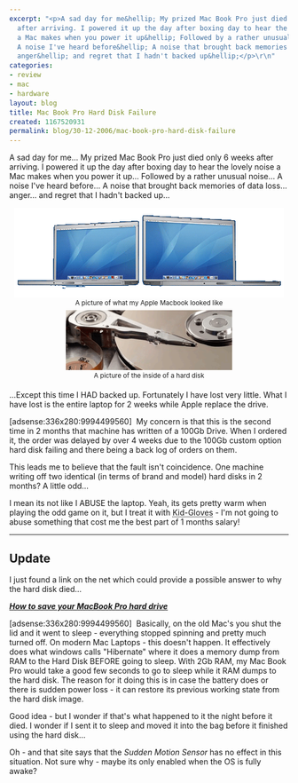 ```yaml
---
excerpt: "<p>A sad day for me&hellip; My prized Mac Book Pro just died only 6 weeks
  after arriving. I powered it up the day after boxing day to hear the lovely noise
  a Mac makes when you power it up&hellip; Followed by a rather unusual noise&hellip;
  A noise I've heard before&hellip; A noise that brought back memories of data loss&hellip;
  anger&hellip; and regret that I hadn't backed up&hellip;</p>\r\n"
categories:
- review
- mac
- hardware
layout: blog
title: Mac Book Pro Hard Disk Failure
created: 1167520931
permalink: blog/30-12-2006/mac-book-pro-hard-disk-failure
---
```

<p>A sad day for me&hellip; My prized Mac Book Pro just died only 6 weeks after arriving. I powered it up the day after boxing day to hear the lovely noise a Mac makes when you power it up&hellip; Followed by a rather unusual noise&hellip; A noise I've heard before&hellip; A noise that brought back memories of data loss&hellip; anger&hellip; and regret that I hadn't backed up&hellip;</p>
<!--break-->
<p style="text-align: center;"><img width="486" height="162" border="0" src="/sites/thingy-ma-jig.co.uk/files/mbp.png" alt="Mac Book Pro" /><br />
<sup>A picture of what my Apple Macbook looked like</sup><br />
<img width="300" height="108" src="/sites/thingy-ma-jig.co.uk/files/hd-inside.png" alt="Mac Book Pro Hard Disk Dismatled" /><br />
<sup>A picture of the inside of a hard disk</sup></p>
<p>&hellip;Except this time I HAD backed up. Fortunately I have lost very little. What I have lost is the entire laptop for 2 weeks while Apple replace the drive.</p>
<div style="margin: 0px 8px 0px 0px; float: left;">[adsense:336x280:9994499560]</div>
<p>My concern is that this is the second time in 2 months that machine has written of a 100Gb Drive. When I ordered it, the order was delayed by over 4 weeks due to the 100Gb custom option hard disk failing and there being a back log of orders on them.</p>
<p>This leads me to believe that the fault isn't coincidence. One machine writing off two identical (in terms of brand and model) hard disks in 2 months? A little odd&hellip;</p>
<p>I mean its not like I ABUSE the laptop. Yeah, its gets pretty warm when playing the odd game on it, but I treat it with <abbr title="To treat someone with Kid Gloves means to tread carefully, perhaps too carefully, around them, for fear of reprisal.">Kid-Gloves</abbr> - I'm not going to abuse something that cost me the best part of 1 months salary!</p>
<hr style="clear: both;" />
<h2>Update</h2>
<p>I just found a link on the net which could provide a possible answer to why the hard disk died&hellip;</p>
<p><strong><em><a href="http://www.silvermac.com/2006/how-to-save-your-macbook-pro-hard-drive/" title="How to save your MacBook Pro hard drive">How to save your MacBook Pro hard drive</a></em></strong></p>
<div style="margin: 0px 8px 0px 0px; float: left;">[adsense:336x280:9994499560]</div>
<p>Basically, on the old Mac's you shut the lid and it went to sleep - everything stopped spinning and pretty much turned off. On modern Mac Laptops - this doesn't happen. It effectively does what windows calls &quot;Hibernate&quot; where it does a memory dump from RAM to the Hard Disk BEFORE going to sleep. With 2Gb RAM, my Mac Book Pro would take a good few seconds to go to sleep while it RAM dumps to the hard disk. The reason for it doing this is in case the battery does or there is sudden power loss - it can restore its previous working state from the hard disk image.</p>
<p>Good idea - but I wonder if that's what happened to it the night before it died. I wonder if I sent it to sleep and moved it into the bag before it finished using the hard disk&hellip;</p>
<p>Oh - and that site says that the <em>Sudden Motion Sensor</em> has no effect in this situation. Not sure why - maybe its only enabled when the OS is fully awake?</p>
